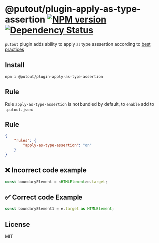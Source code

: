 # @putout/plugin-apply-as-type-assertion [![NPM version][NPMIMGURL]][NPMURL] [![Dependency Status][DependencyStatusIMGURL]][DependencyStatusURL]

[NPMIMGURL]: https://img.shields.io/npm/v/@putout/plugin-apply-as-type-assertion.svg?style=flat&longCache=true
[NPMURL]: https://npmjs.org/package/@putout/plugin-apply-as-type-assertion"npm"
[DependencyStatusURL]: https://david-dm.org/coderaiser/putout?path=packages/plugin-apply-as-type-assertion
[DependencyStatusIMGURL]: https://david-dm.org/coderaiser/putout.svg?path=packages/plugin-apply-as-type-assertion

`putout` plugin adds ability to apply `as` type asssertion according to [best practices](https://basarat.gitbook.io/typescript/type-system/type-assertion#as-foo-vs-less-than-foo-greater-than)

## Install

```
npm i @putout/plugin-apply-as-type-assertion
```

## Rule

Rule `apply-as-type-assertion` is not bundled by default, to `enable` add to `.putout.json`:

## Rule

```json
{
    "rules": {
        "apply-as-type-assertion": "on"
    }
}
```

## ❌ Incorrect code example

```ts
const boundaryElement = <HTMLElement>e.target;
```

## ✅ Correct code Example

```ts
const boundaryElement1 = e.target as HTMLElement;
```

## License

MIT
